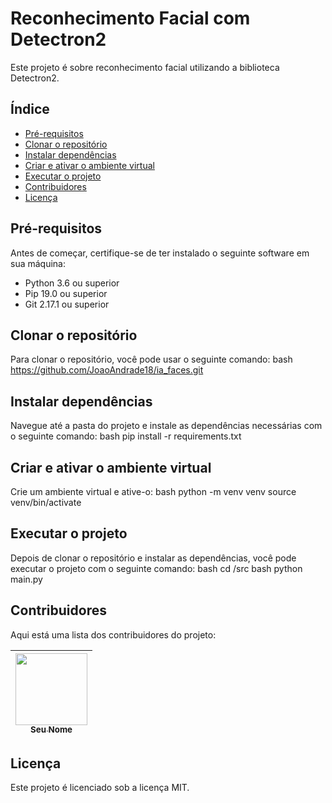 # Reconhecimento Facial com Detectron2

Este projeto é sobre reconhecimento facial utilizando a biblioteca Detectron2.

## Índice
* [Pré-requisitos](#pré-requisitos)
* [Clonar o repositório](#clonar-o-repositório)
* [Instalar dependências](#instalar-dependências)
* [Criar e ativar o ambiente virtual](#criar-e-ativar-o-ambiente-virtual)
* [Executar o projeto](#executar-o-projeto)
* [Contribuidores](#contribuidores)
* [Licença](#licença)

## Pré-requisitos
Antes de começar, certifique-se de ter instalado o seguinte software em sua máquina:
* Python 3.6 ou superior
* Pip 19.0 ou superior
* Git 2.17.1 ou superior

## Clonar o repositório
Para clonar o repositório, você pode usar o seguinte comando:
bash https://github.com/JoaoAndrade18/ia_faces.git

## Instalar dependências
Navegue até a pasta do projeto e instale as dependências necessárias com o seguinte comando:
bash pip install -r requirements.txt

## Criar e ativar o ambiente virtual
Crie um ambiente virtual e ative-o:
bash python -m venv venv source venv/bin/activate

## Executar o projeto
Depois de clonar o repositório e instalar as dependências, você pode executar o projeto com o seguinte comando:
bash cd /src
bash python main.py

## Contribuidores
Aqui está uma lista dos contribuidores do projeto:

| [<img src="https://avatars.githubusercontent.com/u/seu_id_do_usuario?v=4" width=115><br><sub>Seu Nome</sub>](https://github.com/seu_usuario) |
| :---: |

## Licença
Este projeto é licenciado sob a licença MIT.
